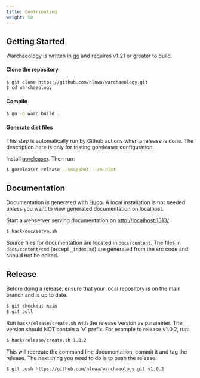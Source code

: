 ```yaml
---
title: Contributing
weight: 50
---
```


## Getting Started

Warchaeology is written in [go](https://go.dev) and requires v1.21 or greater to build.

#### Clone the repository
``` sh
$ git clone https://github.com/nlnwa/warchaeology.git
$ cd warchaeology
```

#### Compile
``` sh
$ go -o warc build .
```

#### Generate dist files
This step is automatically run by Github actions when a release is done. The description here is only for testing
goreleaser configuration.

Install [goreleaser](https://goreleaser.com/). Then run:

``` sh
$ goreleaser release --snapshot --rm-dist
```

## Documentation

Documentation is generated with [Hugo](https://gohugo.io/). A local installation is not needed unless
you want to view generated documentation on localhost. 

Start a webserver serving documentation on [http://localhost:1313/](http://localhost:1313/)
``` sh
$ hack/doc/serve.sh
```

Source files for documentation are located in `docs/content`. The files in `docs/content/cmd` (except `_index.md`)
are generated from the src code and should not be edited.

## Release

Before doing a release, ensure that your local repository is on the main branch and is up to date.
``` sh
$ git checkout main
$ git pull
```

Run `hack/release/create.sh` with the release version as parameter. The version should NOT contain a 'v' prefix.
For example to release v1.0.2, run:
``` sh
$ hack/release/create.sh 1.0.2
```

This will recreate the command line documentation, commit it and tag the release. The next thing you need to do is to
push the release.
``` sh
$ git push https://github.com/nlnwa/warchaeology.git v1.0.2
```
